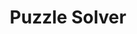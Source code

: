 ---
templateKey: people
name: Jeffrey Cherewaty
title: Puzzle Solver
img: /img/jeffrey-cherewaty.jpg
twitter: cherewaty
github: cherewaty
bio: Jeffrey is a startup veteran who likes building thoughtfully designed apps in the browser. He wrote PHP in a past life, and still has scars from CSS layouts in IE6. These days he’s all-in on modern JavaScript. Jeffrey believes in empathy, constant learning, and King Ranch chicken. His autobiography would be set in Futura and Sentinel.
---